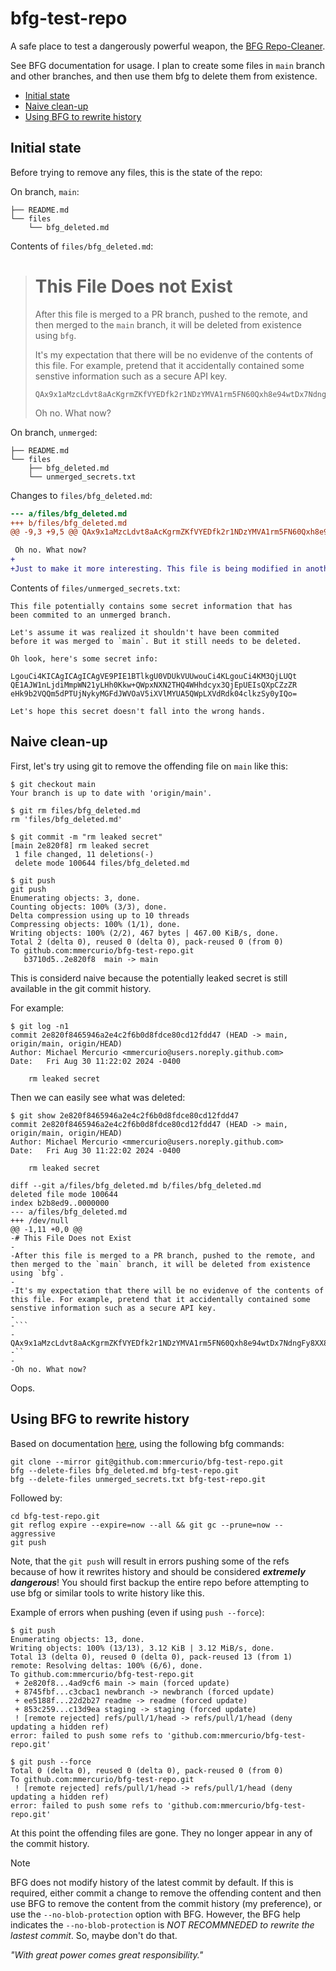 # bfg-test-repo
A safe place to test a dangerously powerful weapon, the [BFG Repo-Cleaner](https://rtyley.github.io/bfg-repo-cleaner/).

See BFG documentation for usage. I plan to create some files in `main` branch and other branches, and then use them bfg to delete them from existence.

- [Initial state](#initial-state)
- [Naive clean-up](#naive-clean-up)
- [Using BFG to rewrite history](#using-bfg-to-rewrite-history)

## Initial state

Before trying to remove any files, this is the state of the repo:

On branch, `main`:

```
├── README.md
└── files
    └── bfg_deleted.md
```

Contents of `files/bfg_deleted.md`:

> # This File Does not Exist
>
> After this file is merged to a PR branch, pushed to the remote, and then merged to the `main`  branch, it will be deleted from existence using `bfg`.
>
> It's my expectation that there will be no evidenve of the contents of this file. For example, pretend that it accidentally contained some senstive information such as a secure API key.
>
>
> ```
> QAx9x1aMzcLdvt8aAcKgrmZKfVYEDfk2r1NDzYMVA1rm5FN60Qxh8e94wtDx7NdngFy8XX8PwhQmT69uxVG41MTByeVfRg73ivKD
> ```
>
> Oh no. What now?



On branch, `unmerged`:

```
├── README.md
└── files
    ├── bfg_deleted.md
    └── unmerged_secrets.txt
```

Changes to  `files/bfg_deleted.md`:

```diff
--- a/files/bfg_deleted.md
+++ b/files/bfg_deleted.md
@@ -9,3 +9,5 @@ QAx9x1aMzcLdvt8aAcKgrmZKfVYEDfk2r1NDzYMVA1rm5FN60Qxh8e94wtDx7NdngFy8XX8PwhQmT69u

 Oh no. What now?
+
+Just to make it more interesting. This file is being modified in another branch that is not merged, but pushed to the remote.
```

Contents of `files/unmerged_secrets.txt`:

```
This file potentially contains some secret information that has
been commited to an unmerged branch.

Let's assume it was realized it shouldn't have been commited
before it was merged to `main`. But it still needs to be deleted.

Oh look, here's some secret info:

LgouCi4KICAgICAgICAgVE9PIE1BTlkgU0VDUkVUUwouCi4KLgouCi4KM3QjLUQt
QE1AJW1nLjdiMmpWN21yLHh0Kkw+QWpxNXN2THQ4WHhdcyx3QjEpUEIsQXpCZzZR
eHk9b2VQQm5dPTUjNykyMGFdJWVOaV5iXVlMYUA5QWpLXVdRdk04clkzSy0yIQo=

Let's hope this secret doesn't fall into the wrong hands.
```

## Naive clean-up

First, let's try using git to remove the offending file on `main` like this:

```shell
$ git checkout main
Your branch is up to date with 'origin/main'.

$ git rm files/bfg_deleted.md
rm 'files/bfg_deleted.md'

$ git commit -m "rm leaked secret"
[main 2e820f8] rm leaked secret
 1 file changed, 11 deletions(-)
 delete mode 100644 files/bfg_deleted.md

$ git push
git push
Enumerating objects: 3, done.
Counting objects: 100% (3/3), done.
Delta compression using up to 10 threads
Compressing objects: 100% (1/1), done.
Writing objects: 100% (2/2), 467 bytes | 467.00 KiB/s, done.
Total 2 (delta 0), reused 0 (delta 0), pack-reused 0 (from 0)
To github.com:mmercurio/bfg-test-repo.git
   b3710d5..2e820f8  main -> main
```

This is considerd naive because the potentially leaked secret is still available in the git commit history.

For example:

```shell
$ git log -n1
commit 2e820f8465946a2e4c2f6b0d8fdce80cd12fdd47 (HEAD -> main, origin/main, origin/HEAD)
Author: Michael Mercurio <mmercurio@users.noreply.github.com>
Date:   Fri Aug 30 11:22:02 2024 -0400

    rm leaked secret
```

Then we can easily see what was deleted:

```shell
$ git show 2e820f8465946a2e4c2f6b0d8fdce80cd12fdd47
commit 2e820f8465946a2e4c2f6b0d8fdce80cd12fdd47 (HEAD -> main, origin/main, origin/HEAD)
Author: Michael Mercurio <mmercurio@users.noreply.github.com>
Date:   Fri Aug 30 11:22:02 2024 -0400

    rm leaked secret

diff --git a/files/bfg_deleted.md b/files/bfg_deleted.md
deleted file mode 100644
index b2b8ed9..0000000
--- a/files/bfg_deleted.md
+++ /dev/null
@@ -1,11 +0,0 @@
-# This File Does not Exist
-
-After this file is merged to a PR branch, pushed to the remote, and then merged to the `main` branch, it will be deleted from existence using `bfg`.
-
-It's my expectation that there will be no evidenve of the contents of this file. For example, pretend that it accidentally contained some senstive information such as a secure API key.
-
-```
-QAx9x1aMzcLdvt8aAcKgrmZKfVYEDfk2r1NDzYMVA1rm5FN60Qxh8e94wtDx7NdngFy8XX8PwhQmT69uxVG41MTByeVfRg73ivKD
-``
-
-Oh no. What now?
```

Oops.


## Using BFG to rewrite history

Based on documentation [here](https://rtyley.github.io/bfg-repo-cleaner/), using the following bfg commands:

```shell
git clone --mirror git@github.com:mmercurio/bfg-test-repo.git
bfg --delete-files bfg_deleted.md bfg-test-repo.git
bfg --delete-files unmerged_secrets.txt bfg-test-repo.git
```

Followed by:

```shell
cd bfg-test-repo.git
git reflog expire --expire=now --all && git gc --prune=now --aggressive
git push
```

Note, that the `git push` will result in errors pushing some of the refs because of how it rewrites history and should be considered ***extremely dangerous***! You should first backup the entire repo before attempting to use bfg or similar tools to write history like this.

Example of errors when pushing (even if using `push --force`):

```shell
$ git push
Enumerating objects: 13, done.
Writing objects: 100% (13/13), 3.12 KiB | 3.12 MiB/s, done.
Total 13 (delta 0), reused 0 (delta 0), pack-reused 13 (from 1)
remote: Resolving deltas: 100% (6/6), done.
To github.com:mmercurio/bfg-test-repo.git
 + 2e820f8...4ad9cf6 main -> main (forced update)
 + 8745fbf...c3cbac1 newbranch -> newbranch (forced update)
 + ee5188f...22d2b27 readme -> readme (forced update)
 + 853c259...c13d9ea staging -> staging (forced update)
 ! [remote rejected] refs/pull/1/head -> refs/pull/1/head (deny updating a hidden ref)
error: failed to push some refs to 'github.com:mmercurio/bfg-test-repo.git'

$ git push --force
Total 0 (delta 0), reused 0 (delta 0), pack-reused 0 (from 0)
To github.com:mmercurio/bfg-test-repo.git
 ! [remote rejected] refs/pull/1/head -> refs/pull/1/head (deny updating a hidden ref)
error: failed to push some refs to 'github.com:mmercurio/bfg-test-repo.git'
```

At this point the offending files are gone. They no longer appear in any of the commit history.

> [!NOTE]
> BFG does not modify history of the latest commit by default. If this is required, either commit a change to remove the offending content and then use BFG to remove the content from the commit history (my preference), or use the `--no-blob-protection` option with BFG. However, the BFG help indicates the `--no-blob-protection` is *NOT RECOMMNEDED to rewrite the lastest commit*. So, maybe don't do that.

*"With great power comes great responsibility."*
